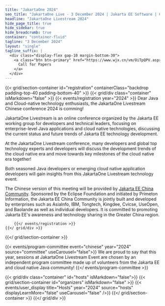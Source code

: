```yaml
---
title: "JakartaOne 2024"
seo_title: "JakartaOne Live - 3 December 2024 | Jakarta EE Software | Cloud Native"
headline: "JakartaOne Livestream 2024"
hide_page_title: true
hide_sidebar: true
hide_breadcrumb: true
container: "container-fluid"
tagline: "3 December 2024"
layout: "single"
tagline_suffix: |
  <div class="display-flex gap-10 margin-bottom-30">
    <a class="btn btn-primary" href="https://www.wjx.cn/vm/OiTpQPV.aspx" target="_blank">
      Call for Papers
    </a>
  </div>
---
```


<!-- Registration section -->

{{< grid/section-container id="registration" containerClass="backdrop padding-top-40 padding-bottom-40" >}}
    {{< grid/div class="container" isMarkdown="false" >}}
        {{< events/registration year="2024" >}}
Dear Java and Cloud-native technology enthusiasts, the JakartaOne Livestream Chinese conference 2024 is comming!

JakartaOne Livestream is an online conference organized by the Jakarta EE working group for developers and technical leaders, focusing on enterprise-level Java applications and cloud native technologies, discussing the current status and future trends of Jakarta EE technology development.

At the JakartaOne Livestream conference, many developers and global top technology experts and developers will discuss the development trends of the cloud native era and move towards key milestones of the cloud native era together!

Both seasoned Java developers or emerging cloud native application developers will gain insights from this JakartaOne Livestream technology event. 

The Chinese version of this meeting will be provided by [Jakarta EE China Community](https://jakarta.ee/zh/community/china/). Sponsored by the Eclipse Foundation and initiated by Primeton Information, the Jakarta EE China Community is jointly built and developed by enterprises such as AsiaInfo, IBM, Tongtech, Kingdee, Cvicse, UseOpen, and Baolande as well as individual developers. It is committed to promoting Jakarta EE's awareness and technology sharing in the Greater China region.

        {{</ events/registration >}}
    {{</ grid/div >}}
{{</ grid/section-container >}}

<!-- Committee section -->
{{< events/program-committee event="chinese" year="2024"  source="committee" useCarousel="false">}}
We are proud to say that this year, sessions at JakartaOne Livestream Event are
chosen by an independent program committee made up of volunteers from the
Jakarta EE and cloud native Java community!
{{</ events/program-committee >}}

<!-- Hosts section -->
{{< grid/div class="container" id="hosts" isMarkdown="false">}}
  {{< grid/section-container id="organizers" isMarkdown="false" >}}
    {{< events/user_display title="Hosts" year="2024" source="hosts" displayLearnMore="false" useCarousel="false" />}}
  {{</ grid/section-container >}}
{{</ grid/div >}}
